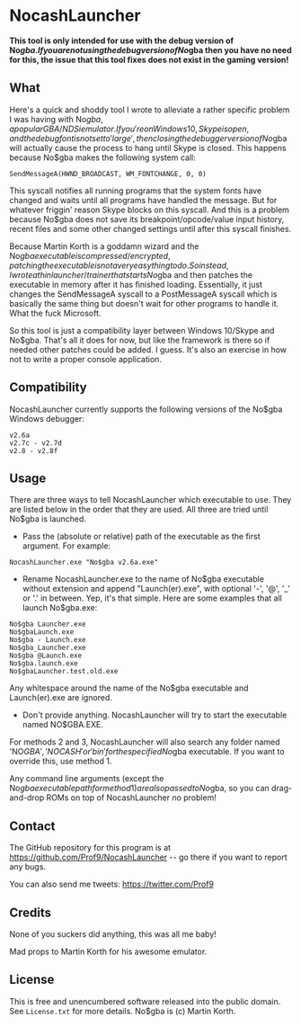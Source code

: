 NocashLauncher
==============

**This tool is only intended for use with the debug version of No$gba. If you are not using the debug version of No$gba then you have no need for this, the issue that this tool fixes does not exist in the gaming version!**

What
----
Here's a quick and shoddy tool I wrote to alleviate a rather specific problem I was having with No$gba, a popular GBA/NDSi emulator. If you're on Windows 10, Skype is open, and the debug font is not set to 'large', then closing the debugger version of No$gba will actually cause the process to hang until Skype is closed. This happens because No$gba makes the following system call:
```
SendMessageA(HWND_BROADCAST, WM_FONTCHANGE, 0, 0)
```
This syscall notifies all running programs that the system fonts have changed and waits until all programs have handled the message. But for whatever friggin' reason Skype blocks on this syscall. And this is a problem because No$gba does not save its breakpoint/opcode/value input history, recent files and some other changed settings until after this syscall finishes.

Because Martin Korth is a goddamn wizard and the No$gba executable is compressed/encrypted, patching the executable is not a very easy thing to do. So instead, I wrote a thin launcher/trainer that starts No$gba and then patches the executable in memory after it has finished loading. Essentially, it just changes the SendMessageA syscall to a PostMessageA syscall which is basically the same thing but doesn't wait for other programs to handle it. What the fuck Microsoft.

So this tool is just a compatibility layer between Windows 10/Skype and No$gba. That's all it does for now, but like the framework is there so if needed other patches could be added. I guess. It's also an exercise in how not to write a proper console application.


Compatibility
-------------
NocashLauncher currently supports the following versions of the No$gba Windows debugger:
```
v2.6a
v2.7c - v2.7d
v2.8 - v2.8f
```


Usage
-----
There are three ways to tell NocashLauncher which executable to use. They are listed below in the order that they are used. All three are tried until No$gba is launched.

* Pass the (absolute or relative) path of the executable as the first argument. For example:
```
NocashLauncher.exe "No$gba v2.6a.exe"
```
* Rename NocashLauncher.exe to the name of No$gba executable without extension and append "Launch(er).exe", with optional '-', '@', '_' or '.' in between. Yep, it's that simple. Here are some examples that all launch No$gba.exe:
```
No$gba Launcher.exe
No$gbaLaunch.exe
No$gba - Launch.exe
No$gba_Launcher.exe
No$gba @Launch.exe
No$gba.launch.exe
No$gbaLauncher.test.old.exe
```
Any whitespace around the name of the No$gba executable and Launch(er).exe are ignored.

* Don't provide anything. NocashLauncher will try to start the executable named NO$GBA.EXE.

For methods 2 and 3, NocashLauncher will also search any folder named 'NO$GBA', 'NOCASH' or 'bin' for the specified No$gba executable. If you want to override this, use method 1.

Any command line arguments (except the No$gba executable path for method 1) are also passed to No$gba, so you can drag-and-drop ROMs on top of NocashLauncher no problem!


Contact
-------
The GitHub repository for this program is at https://github.com/Prof9/NocashLauncher -- go there if you want to report any bugs.

You can also send me tweets: https://twitter.com/Prof9


Credits
-------
None of you suckers did anything, this was all me baby!

Mad props to Martin Korth for his awesome emulator.


License
-------
This is free and unencumbered software released into the public domain. See `License.txt` for more details. No$gba is (c) Martin Korth.